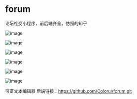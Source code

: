 # forum
论坛社交小程序，前后端齐全，仿照的知乎

![image](https://user-images.githubusercontent.com/24802277/164588129-f273f322-5242-4b56-9675-5f90b2ea1a7a.png)

![image](https://user-images.githubusercontent.com/24802277/164588143-0407cf97-d2fb-4d9d-9559-74c976529910.png)

![image](https://user-images.githubusercontent.com/24802277/164588157-ced2feb4-8b63-4a9b-b7c8-d784e215fa2f.png)

![image](https://user-images.githubusercontent.com/24802277/164588165-e68b78f9-4740-4d77-aa84-557cb29b807a.png)

![image](https://user-images.githubusercontent.com/24802277/164588179-160ea009-9abd-4f55-8acb-a8ce1e49ca56.png)

![image](https://user-images.githubusercontent.com/24802277/164588183-292fc692-027f-4c4d-a29f-02ba29edc7d0.png)

带富文本编辑器
后端链接：https://github.com/Colorul/forum.git
